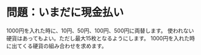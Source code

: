 # 問題：いまだに現金払い

1000円を入れた時に、10円、50円、100円、500円に両替します。
使われない硬貨はあってもよい。ただし最大15枚となるようにします。
1000円を入れた時に出てくる硬貨の組み合わせを求めます。